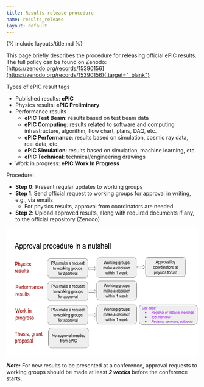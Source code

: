 ```yaml
---
title: Results release procedure
name: results_release
layout: default
---
```

{% include layouts/title.md %}

This page briefly describes the procedure for releasing official ePIC results. The full policy can be found on Zenodo: [https://zenodo.org/records/15390156](https://zenodo.org/records/15390156){:target="_blank"}


Types of ePIC result tags
* Published results: **ePIC** 
* Physics results: **ePIC Preliminary**
* Performance results
  *  **ePIC Test Beam**: results based on test beam data
  *  **ePIC Computing**: results related to software and computing infrastructure, algorithm, flow chart, plans, DAQ, etc.
  *  **ePIC Performance**: results based on simulation, cosmic ray data, real data, etc.
  *  **ePIC Simulation**: results based on simulation, machine learning, etc.
  *  **ePIC Technical**: technical/engineering drawings
* Work in progress: **ePIC Work In Progress**
 

Procedure:
* **Step 0**: Present regular updates to working groups
* **Step 1**: Send official request to working groups for approval in writing, e.g., via emails
  * For physics results, approval from coordinators are needed 
* **Step 2**: Upload approved results, along with required documents if any, to the official repository (Zenodo)


<img src="/assets/images/results_release/procedure.png" style="width:6in;height:3.5in" />

***Note:*** For new results to be presented at a conference, approval requests to working groups should be made at least ***2 weeks*** before the conference starts. 
